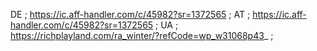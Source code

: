 DE ; https://ic.aff-handler.com/c/45982?sr=1372565 ;
AT ; https://ic.aff-handler.com/c/45982?sr=1372565 ;
UA ; https://richplayland.com/ra_winter/?refCode=wp_w31068p43_ ;

